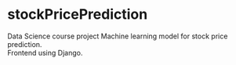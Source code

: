 # stockPricePrediction
Data Science course project 
Machine learning model for stock price prediction. <br>
Frontend using Django.
